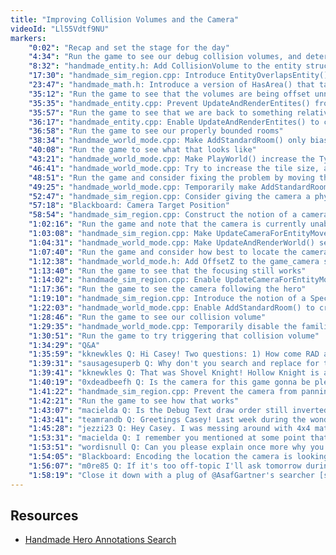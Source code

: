 ```yaml
---
title: "Improving Collision Volumes and the Camera"
videoId: "Ll55Vdtf9NU"
markers:
    "0:02": "Recap and set the stage for the day"
    "4:34": "Run the game to see our debug collision volumes, and determine to implement room-based collision volumes"
    "8:32": "handmade_entity.h: Add CollisionVolume to the entity struct and propagate that change"
    "17:30": "handmade_sim_region.cpp: Introduce EntityOverlapsEntity(), remove EntitiesOverlap() and continue propagating CollisionVolume"
    "23:47": "handmade_math.h: Introduce a version of HasArea() that takes a rectangle3, and continue propagating the entity struct change"
    "35:12": "Run the game to see that the volumes are being offset unnecessarily"
    "35:35": "handmade_entity.cpp: Prevent UpdateAndRenderEntites() from calling DrawVolume()"
    "35:57": "Run the game to see that we are back to something relatively sane"
    "36:17": "handmade_entity.cpp: Enable UpdateAndRenderEntites() to colour the collision volumes according to whether they are colliding"
    "36:58": "Run the game to see our properly bounded rooms"
    "38:34": "handmade_world_mode.cpp: Make AddStandardRoom() only bias the floor tiles upwards"
    "40:08": "Run the game to see what that looks like"
    "43:21": "handmade_world_mode.cpp: Make PlayWorld() increase the TypicalFloorHeight, run the game to see how that height feels and note a graphical artefact when going downstairs"
    "46:41": "handmade_world_mode.cpp: Try to increase the tile size, and decrease the hero size in an effort to combat that clipping artefact when on the stairs"
    "48:51": "Run the game and consider fixing the problem by moving the camera over to the stairs"
    "49:25": "handmade_world_mode.cpp: Temporarily make AddStandardRoom() generate the stairwell in the centre and run the game to see that the artefact does not occur"
    "52:47": "handmade_sim_region.cpp: Consider giving the camera a physical location in the world, which gets unpacked into the sim region"
    "57:18": "Blackboard: Camera Target Position"
    "58:54": "handmade_sim_region.cpp: Construct the notion of a camera target position in UpdateCameraForEntityMovement()"
    "1:02:16": "Run the game and note that the camera is currently unable to articulate to the game where it is trying to view"
    "1:03:08": "handmade_sim_region.cpp: Make UpdateCameraForEntityMovement() position the camera in a sim region"
    "1:04:31": "handmade_world_mode.cpp: Make UpdateAndRenderWorld() set the SimulationCenter based on the camera target"
    "1:07:40": "Run the game and consider how best to locate the camera in the world"
    "1:12:38": "handmade_world_mode.h: Add OffsetZ to the game_camera struct for UpdateCameraForEntityMovement()"
    "1:13:40": "Run the game to see that the focusing still works"
    "1:14:02": "handmade_sim_region.cpp: Enable UpdateCameraForEntityMovement() and UpdateAndRenderWorld() to lock the camera to the hero's location"
    "1:17:36": "Run the game to see the camera following the hero"
    "1:19:10": "handmade_sim_region.cpp: Introduce the notion of a SpecialCamera region in UpdateCameraForEntityMovement()"
    "1:22:03": "handmade_world_mode.cpp: Enable AddStandardRoom() to create a collision volume which triggers the SpecialCamera"
    "1:28:46": "Run the game to see our collision volume"
    "1:29:35": "handmade_world_mode.cpp: Temporarily disable the familiars, and extend the collision volume upwards"
    "1:30:51": "Run the game to try triggering that collision volume"
    "1:34:29": "Q&A"
    "1:35:59": "kknewkles Q: Hi Casey! Two questions: 1) How come RAD aren't owning every avenue of compression in existence, like video codecs? and 2) Will Handmade Hero at some point be beautifully, 2D-animated like the excellent, excellent Hollow Knight, that everyone should play, by the way?"
    "1:39:31": "sausagesuperb Q: Why don't you search and replace for the new short sexy data types"
    "1:39:41": "kknewkles Q: That was Shovel Knight! Hollow Knight is a new game!"
    "1:40:19": "0xdeadbeefh Q: Is the camera for this game gonna be plenty smart or just a little smart? In this staircase I imagine you might want to measure the velocity of the player to not have it affect the camera if the player is rushing straight past"
    "1:41:22": "handmade_sim_region.cpp: Prevent the camera from panning to the staircase unless the hero is traversing the stairs"
    "1:42:21": "Run the game to see how that works"
    "1:43:07": "macielda Q: Is the Debug Text draw order still inverted? It seems so by the looks of the Debug text. Is the profiler still working?"
    "1:43:41": "teamrandb Q: Greetings Casey! Last week during the wonderful Handmade Chat you demonstrated how to dynamically create code in memory. You have mentioned in the past how you do a fair bit of meta-programming and I always envisioned that you would generate C / C++ code to files. When you tackle meta-programming, do you write out to disk first and then have it compiled? Do you do it all in memory similar to what you did last week? Combination of both?"
    "1:45:28": "jezzi23 Q: Hey Casey. I was messing around with 4x4 matrix multiplication implementations and whipped out ten variations, some of which naive and others more optimal with SIMD. Out of curiosity I performance tested them all on MSVC, clang and gcc. I was very surprised by the results as the compilers seem to be doing very different things for this simple task. For example, on gcc the naive versions sometimes beat what I thought would be optimal SIMD (seems like it was able to output better intrinsics) but on clang it was the opposite. MSVC seems to have failed at unrolling a loop and all implementations were crap except for a manually unrolled SIMD version. I realize this is a rathole of a problem but is this really where we're at in terms of the philosophy of \"write once and let each compiler do the best thing for the platform\"? Any thoughts?"
    "1:53:31": "macielda Q: I remember you mentioned at some point that you were really interested in Salt & Sanctuary. Have you played it? Did you work on that game?"
    "1:53:51": "wordisnull Q: Can you please explain once more why you kept CameraOffsetZ? Is it for movement beetwen tilemaps or for something else?"
    "1:54:05": "Blackboard: Encoding the location the camera is looking at"
    "1:56:07": "m0re85 Q: If it's too off-topic I'll ask tomorrow during pre-stream, follow up on devirtualization: Your main criticism about virtual functions was the overhead you get from the indirection, so with devirtualization would you consider using them, or are there any other downsides compared to tagged unions?"
    "1:58:19": "Close it down with a plug of @AsafGartner's searcher [see Resources, Handmade Hero Annotations Search]"
---
```


## Resources

* [Handmade Hero Annotations Search](https://asafgartner.github.io/annotations_search/)
